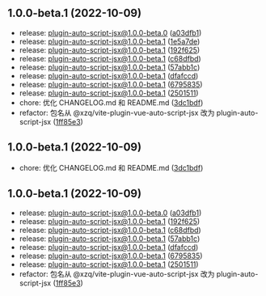 ## 1.0.0-beta.1 (2022-10-09)

- release: plugin-auto-script-jsx@1.0.0-beta.0 ([a03dfb1](https://github.com/Mr-xzq/xzq-vite-plugins/commit/a03dfb1))
- release: plugin-auto-script-jsx@1.0.0-beta.1 ([1e5a7de](https://github.com/Mr-xzq/xzq-vite-plugins/commit/1e5a7de))
- release: plugin-auto-script-jsx@1.0.0-beta.1 ([192f625](https://github.com/Mr-xzq/xzq-vite-plugins/commit/192f625))
- release: plugin-auto-script-jsx@1.0.0-beta.1 ([c68dfbd](https://github.com/Mr-xzq/xzq-vite-plugins/commit/c68dfbd))
- release: plugin-auto-script-jsx@1.0.0-beta.1 ([57abb1c](https://github.com/Mr-xzq/xzq-vite-plugins/commit/57abb1c))
- release: plugin-auto-script-jsx@1.0.0-beta.1 ([dfafccd](https://github.com/Mr-xzq/xzq-vite-plugins/commit/dfafccd))
- release: plugin-auto-script-jsx@1.0.0-beta.1 ([6795835](https://github.com/Mr-xzq/xzq-vite-plugins/commit/6795835))
- release: plugin-auto-script-jsx@1.0.0-beta.1 ([2501511](https://github.com/Mr-xzq/xzq-vite-plugins/commit/2501511))
- chore: 优化 CHANGELOG.md 和 README.md ([3dc1bdf](https://github.com/Mr-xzq/xzq-vite-plugins/commit/3dc1bdf))
- refactor: 包名从 @xzq/vite-plugin-vue-auto-script-jsx 改为 plugin-auto-script-jsx ([1ff85e3](https://github.com/Mr-xzq/xzq-vite-plugins/commit/1ff85e3))

## 1.0.0-beta.1 (2022-10-09)

- chore: 优化 CHANGELOG.md 和 README.md ([3dc1bdf](https://github.com/Mr-xzq/xzq-vite-plugins/commit/3dc1bdf))

## 1.0.0-beta.1 (2022-10-09)

- release: plugin-auto-script-jsx@1.0.0-beta.0 ([a03dfb1](https://github.com/Mr-xzq/xzq-vite-plugins/commit/a03dfb1))
- release: plugin-auto-script-jsx@1.0.0-beta.1 ([192f625](https://github.com/Mr-xzq/xzq-vite-plugins/commit/192f625))
- release: plugin-auto-script-jsx@1.0.0-beta.1 ([c68dfbd](https://github.com/Mr-xzq/xzq-vite-plugins/commit/c68dfbd))
- release: plugin-auto-script-jsx@1.0.0-beta.1 ([57abb1c](https://github.com/Mr-xzq/xzq-vite-plugins/commit/57abb1c))
- release: plugin-auto-script-jsx@1.0.0-beta.1 ([dfafccd](https://github.com/Mr-xzq/xzq-vite-plugins/commit/dfafccd))
- release: plugin-auto-script-jsx@1.0.0-beta.1 ([6795835](https://github.com/Mr-xzq/xzq-vite-plugins/commit/6795835))
- release: plugin-auto-script-jsx@1.0.0-beta.1 ([2501511](https://github.com/Mr-xzq/xzq-vite-plugins/commit/2501511))
- refactor: 包名从 @xzq/vite-plugin-vue-auto-script-jsx 改为 plugin-auto-script-jsx ([1ff85e3](https://github.com/Mr-xzq/xzq-vite-plugins/commit/1ff85e3))

